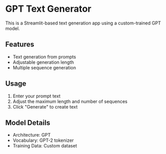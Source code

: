 # GPT Text Generator

This is a Streamlit-based text generation app using a custom-trained GPT model.

## Features
- Text generation from prompts
- Adjustable generation length
- Multiple sequence generation

## Usage
1. Enter your prompt text
2. Adjust the maximum length and number of sequences
3. Click "Generate" to create text

## Model Details
- Architecture: GPT
- Vocabulary: GPT-2 tokenizer
- Training Data: Custom dataset
